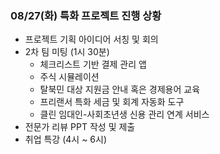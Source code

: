 ### 08/27(화) 특화 프로젝트 진행 상황

- 프로젝트 기획 아이디어 서칭 및 회의
- 2차 팀 미팅 (1시 30분)
  - 체크리스트 기반 결제 관리 앱
  - 주식 시뮬레이션
  - 탈북민 대상 지원금 안내 혹은 경제용어 교육
  - 프리랜서 특화 세금 및 회계 자동화 도구
  - 클린 임대인-사회초년생 신용 관리 연계 서비스
- 전문가 리뷰 PPT 작성 및 제출
- 취업 특강 (4시 ~ 6시)
